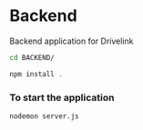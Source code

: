 # Backend
Backend application for Drivelink

```sh
cd BACKEND/
```

```js
npm install .
```

### To start the application
```sh
nodemon server.js
```